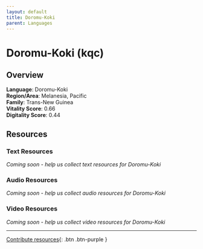```yaml
---
layout: default
title: Doromu-Koki
parent: Languages
---
```


# Doromu-Koki (kqc)

## Overview

**Language**: Doromu-Koki  
**Region/Area**: Melanesia, Pacific  
**Family**: Trans-New Guinea  
**Vitality Score**: 0.66  
**Digitality Score**: 0.44  

## Resources

### Text Resources
*Coming soon - help us collect text resources for Doromu-Koki*

### Audio Resources
*Coming soon - help us collect audio resources for Doromu-Koki*

### Video Resources
*Coming soon - help us collect video resources for Doromu-Koki*

---

[Contribute resources](https://fairtrain.github.io/){: .btn .btn-purple }
